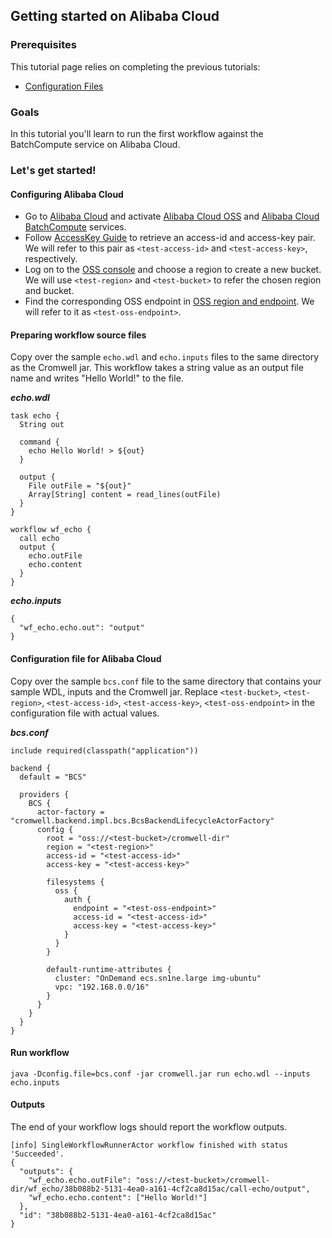 ## Getting started on Alibaba Cloud

### Prerequisites

This tutorial page relies on completing the previous tutorials:

- [Configuration Files](ConfigurationFiles.md)

### Goals

In this tutorial you'll learn to run the first workflow against the BatchCompute service on Alibaba Cloud.

### Let's get started!

####

#### Configuring Alibaba Cloud

- Go to <a href="https://www.aliyun.com/" target="_blank">Alibaba Cloud</a> and activate <a href="https://www.aliyun.com/product/oss">Alibaba Cloud OSS</a> and <a href="https://www.aliyun.com/product/batchcompute">Alibaba Cloud BatchCompute</a> services. 
- Follow <a href="https://help.aliyun.com/document_detail/63724.html" target="_blank">AccessKey Guide</a> to retrieve an access-id and access-key pair. We will refer to this pair as `<test-access-id>` and `<test-access-key>`, respectively.
- Log on to the <a href="https://oss.console.aliyun.com/" target="_blank">OSS console</a> and choose a region to create a new bucket. We will use `<test-region>` and `<test-bucket>` to refer the chosen region and bucket.
- Find the corresponding OSS endpoint in <a href="https://help.aliyun.com/document_detail/31837.html" target="_blank">OSS region and endpoint</a>. We will refer to it as `<test-oss-endpoint>`.

#### Preparing workflow source files

Copy over the sample `echo.wdl` and `echo.inputs` files to the same directory as the Cromwell jar. 
This workflow takes a string value as an output file name and writes "Hello World!" to the file. 

***echo.wdl***

```
task echo {
  String out

  command {
    echo Hello World! > ${out}
  }

  output {
    File outFile = "${out}"
    Array[String] content = read_lines(outFile)
  }
}

workflow wf_echo {
  call echo
  output {
    echo.outFile
    echo.content
  }
}
```

***echo.inputs***

```
{
  "wf_echo.echo.out": "output"
}
```

#### Configuration file for Alibaba Cloud

Copy over the sample `bcs.conf` file to the same directory that contains your sample WDL, inputs and the Cromwell jar. Replace `<test-bucket>`, `<test-region>`, `<test-access-id>`, `<test-access-key>`, `<test-oss-endpoint>` in the configuration file with actual values.  

***bcs.conf***

```
include required(classpath("application"))

backend {
  default = "BCS"
  
  providers {
    BCS {
      actor-factory = "cromwell.backend.impl.bcs.BcsBackendLifecycleActorFactory"
      config {
        root = "oss://<test-bucket>/cromwell-dir"
        region = "<test-region>"
        access-id = "<test-access-id>"
        access-key = "<test-access-key>"
        
        filesystems {
          oss {
            auth {
              endpoint = "<test-oss-endpoint>"
              access-id = "<test-access-id>"
              access-key = "<test-access-key>"
            }
          }
        }
        
        default-runtime-attributes {
          cluster: "OnDemand ecs.sn1ne.large img-ubuntu"
          vpc: "192.168.0.0/16"
        } 
      }
    }
  }
}
```

#### Run workflow

`java -Dconfig.file=bcs.conf -jar cromwell.jar run echo.wdl --inputs echo.inputs`

#### Outputs

The end of your workflow logs should report the workflow outputs. 

```
[info] SingleWorkflowRunnerActor workflow finished with status 'Succeeded'.
{
  "outputs": {
    "wf_echo.echo.outFile": "oss://<test-bucket>/cromwell-dir/wf_echo/38b088b2-5131-4ea0-a161-4cf2ca8d15ac/call-echo/output",
    "wf_echo.echo.content": ["Hello World!"]
  },
  "id": "38b088b2-5131-4ea0-a161-4cf2ca8d15ac"
}
```
